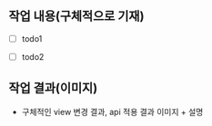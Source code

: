 ## 작업 내용(구체적으로 기재)

- [ ] todo1

- [ ] todo2

## 작업 결과(이미지)

-  구체적인 view 변경 결과, api 적용 결과 이미지 + 설명
